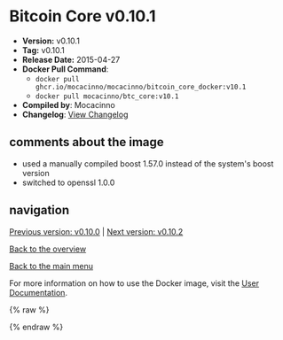 # Bitcoin Core v0.10.1

- **Version:** v0.10.1
- **Tag:** v0.10.1
- **Release Date:** 2015-04-27
- **Docker Pull Command**:
  - `docker pull ghcr.io/mocacinno/mocacinno/bitcoin_core_docker:v10.1`
  - `docker pull mocacinno/btc_core:v10.1`
- **Compiled by**: Mocacinno
- **Changelog**: [View Changelog](https://github.com/bitcoin/bitcoin/blob/v0.10.1/doc/release-notes.md)

## comments about the image

- used a manually compiled boost 1.57.0 instead of the system's boost version
- switched to openssl 1.0.0

## navigation

[Previous version: v0.10.0](./v10.0.md) | [Next version: v0.10.2](./v10.2.md)

[Back to the overview](./Readme.md)

[Back to the main menu](../Readme.md)

For more information on how to use the Docker image, visit the [User Documentation](../userdocs/Readme.md).

<!-- Google tag (gtag.js) -->
{% raw %}
<script async src="https://www.googletagmanager.com/gtag/js?id=G-BPC6NC6FF9"></script>
<script>
  window.dataLayer = window.dataLayer || [];
  function gtag(){dataLayer.push(arguments);}
  gtag('js', new Date());
  gtag('config', 'G-BPC6NC6FF9');
</script>
{% endraw %}

